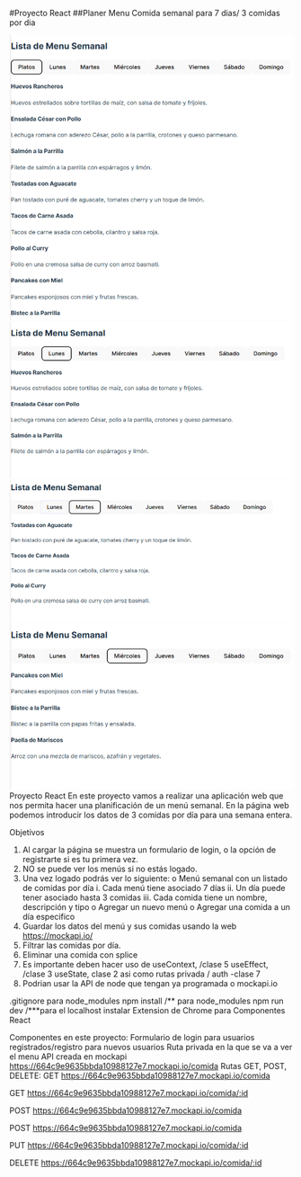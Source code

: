 #Proyecto React
##Planer Menu Comida semanal para 7 dias/ 3 comidas por dia

![image](https://github.com/ba23-python/UpgradeHub-React-Weekly-Meal-Planner/blob/main/src/assets/imagen-Weekly-Meal-Planner-all.PNG)
![image](https://github.com/ba23-python/UpgradeHub-React-Weekly-Meal-Planner/blob/main/src/assets/imagen-Weekly-Meal-Planner-lunes.PNG)
![image](https://github.com/ba23-python/UpgradeHub-React-Weekly-Meal-Planner/blob/main/src/assets/imagen-Weekly-Meal-Planner-martes.PNG)
![image](https://github.com/ba23-python/UpgradeHub-React-Weekly-Meal-Planner/blob/main/src/assets/imagen-Weekly-Meal-Planner-miercoles.PNG)
Proyecto React En este proyecto vamos a realizar una aplicación web que nos permita hacer una planificación de un menú semanal. En la página web podemos introducir los datos de 3 comidas por día para una semana entera.

Objetivos

1. Al cargar la página se muestra un formulario de login, o la opción de registrarte si es tu primera vez.
2. NO se puede ver los menús si no estás logado.
3. Una vez logado podrás ver lo siguiente:
   o Menú semanal con un listado de comidas por día
   i. Cada menú tiene asociado 7 días
   ii. Un día puede tener asociado hasta 3 comidas
   iii. Cada comida tiene un nombre, descripción y tipo
   o Agregar un nuevo menú
   o Agregar una comida a un día especifico
4. Guardar los datos del menú y sus comidas usando la web https://mockapi.io/
5. Filtrar las comidas por día.
6. Eliminar una comida con splice
7. Es importante deben hacer uso de
   useContext, /clase 5
   useEffect, /clase 3
   useState, clase 2
   asi como rutas privada / auth -clase 7
8. Podrian usar la API de node que tengan ya programada o mockapi.io

.gitignore para node_modules
npm install /** para node_modules
npm run dev /\***para el localhost
instalar Extension de Chrome para Componentes React

Componentes en este proyecto:
Formulario de login para usuarios registrados/registro para nuevos usuarios
Ruta privada en la que se va a ver el menu
API creada en mockapi https://664c9e9635bbda10988127e7.mockapi.io/comida
Rutas GET, POST, DELETE: GET https://664c9e9635bbda10988127e7.mockapi.io/comida

GET https://664c9e9635bbda10988127e7.mockapi.io/comida/:id

POST https://664c9e9635bbda10988127e7.mockapi.io/comida

POST https://664c9e9635bbda10988127e7.mockapi.io/comida

PUT https://664c9e9635bbda10988127e7.mockapi.io/comida/:id

DELETE https://664c9e9635bbda10988127e7.mockapi.io/comida/:id
